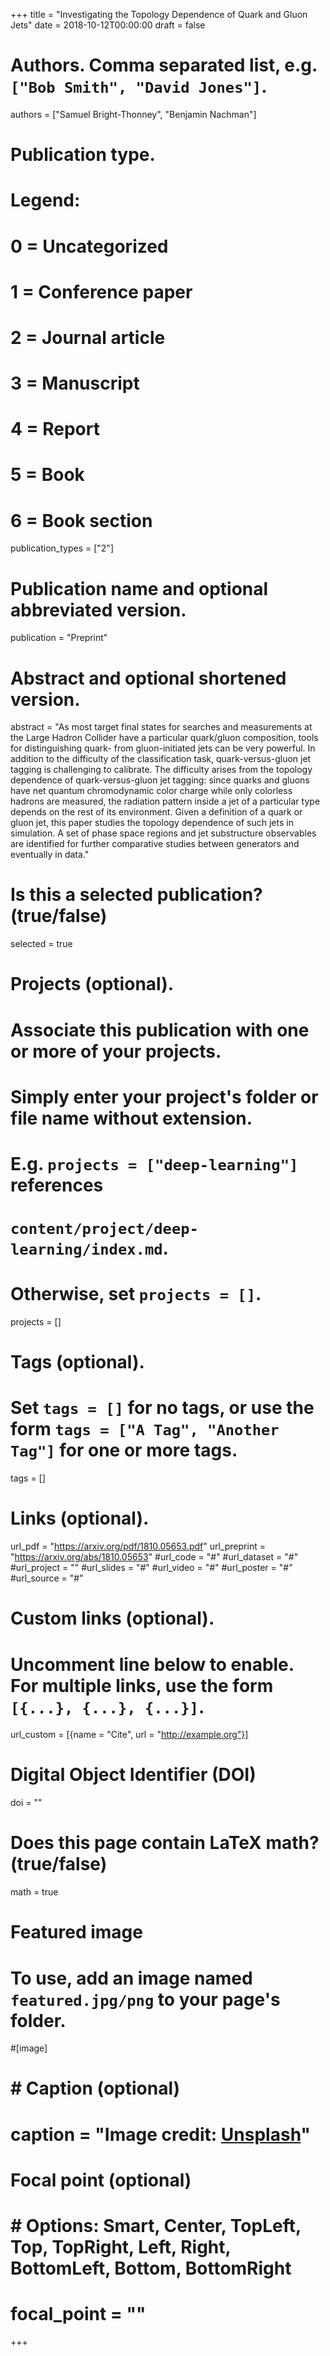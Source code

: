 +++
title = "Investigating the Topology Dependence of Quark and Gluon Jets"
date = 2018-10-12T00:00:00
draft = false

# Authors. Comma separated list, e.g. `["Bob Smith", "David Jones"]`.
authors = ["Samuel Bright-Thonney", "Benjamin Nachman"]

# Publication type.
# Legend:
# 0 = Uncategorized
# 1 = Conference paper
# 2 = Journal article
# 3 = Manuscript
# 4 = Report
# 5 = Book
# 6 = Book section
publication_types = ["2"]

# Publication name and optional abbreviated version.
publication = "Preprint"

# Abstract and optional shortened version.
abstract = "As most target final states for searches and measurements at the Large Hadron Collider have a particular quark/gluon composition, tools for distinguishing quark- from gluon-initiated jets can be very powerful. In addition to the difficulty of the classification task, quark-versus-gluon jet tagging is challenging to calibrate. The difficulty arises from the topology dependence of quark-versus-gluon jet tagging: since quarks and gluons have net quantum chromodynamic color charge while only colorless hadrons are measured, the radiation pattern inside a jet of a particular type depends on the rest of its environment. Given a definition of a quark or gluon jet, this paper studies the topology dependence of such jets in simulation. A set of phase space regions and jet substructure observables are identified for further comparative studies between generators and eventually in data."

# Is this a selected publication? (true/false)
selected = true

# Projects (optional).
#   Associate this publication with one or more of your projects.
#   Simply enter your project's folder or file name without extension.
#   E.g. `projects = ["deep-learning"]` references
#   `content/project/deep-learning/index.md`.
#   Otherwise, set `projects = []`.
projects = []

# Tags (optional).
#   Set `tags = []` for no tags, or use the form `tags = ["A Tag", "Another Tag"]` for one or more tags.
tags = []

# Links (optional).
url_pdf = "https://arxiv.org/pdf/1810.05653.pdf"
url_preprint = "https://arxiv.org/abs/1810.05653"
#url_code = "#"
#url_dataset = "#"
#url_project = ""
#url_slides = "#"
#url_video = "#"
#url_poster = "#"
#url_source = "#"

# Custom links (optional).
#   Uncomment line below to enable. For multiple links, use the form `[{...}, {...}, {...}]`.
url_custom = [{name = "Cite", url = "http://example.org"}]

# Digital Object Identifier (DOI)
doi = ""

# Does this page contain LaTeX math? (true/false)
math = true

# Featured image
# To use, add an image named `featured.jpg/png` to your page's folder.
#[image]
#  # Caption (optional)
#  caption = "Image credit: [**Unsplash**](https://unsplash.com/photos/#pLCdAaMFLTE)"
#
  # Focal point (optional)
#  # Options: Smart, Center, TopLeft, Top, TopRight, Left, Right, BottomLeft, Bottom, BottomRight
#  focal_point = ""
+++
